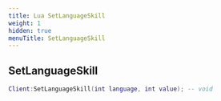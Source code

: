 ```yaml
---
title: Lua SetLanguageSkill
weight: 1
hidden: true
menuTitle: SetLanguageSkill
---
```

## SetLanguageSkill
```lua
Client:SetLanguageSkill(int language, int value); -- void
```